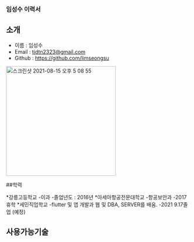 ### 임성수 이력서

## 소개

* 이름 : 임성수
* Email : tjdtn2323@gmail.com 
* Github : https://github.com/limseongsu
<img width="300" height="300" alt="스크린샷 2021-08-15 오후 5 08 55" src="https://user-images.githubusercontent.com/79133729/129471674-f27a6474-3448-46d1-9764-b3f8fb65786e.png">

##학력

*강릉고등학교
  -이과 
  -졸업년도 : 2016년
*아세아항공전문대학교
  -항공보안과
  -2017휴학 
*세민직업학교
  -flutter 및 앱 개발과 웹 및 DBA, SERVER를 배움.
  -2021 9.17졸업 (예정)
  
## 사용가능기술
